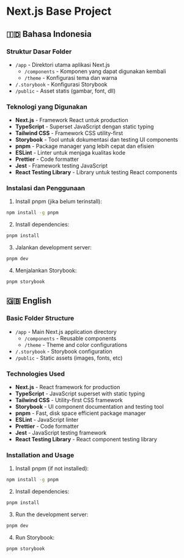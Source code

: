 # Next.js Base Project

## 🇮🇩 Bahasa Indonesia

### Struktur Dasar Folder

- `/app` - Direktori utama aplikasi Next.js
  - `/components` - Komponen yang dapat digunakan kembali
  - `/theme` - Konfigurasi tema dan warna
- `/.storybook` - Konfigurasi Storybook
- `/public` - Asset statis (gambar, font, dll)


### Teknologi yang Digunakan

- **Next.js** - Framework React untuk production
- **TypeScript** - Superset JavaScript dengan static typing
- **Tailwind CSS** - Framework CSS utility-first
- **Storybook** - Tool untuk dokumentasi dan testing UI components
- **pnpm** - Package manager yang lebih cepat dan efisien
- **ESLint** - Linter untuk menjaga kualitas kode
- **Prettier** - Code formatter
- **Jest** - Framework testing JavaScript
- **React Testing Library** - Library untuk testing React components


### Instalasi dan Penggunaan

1. Install pnpm (jika belum terinstall):

```bash
npm install -g pnpm
```

2. Install dependencies:

```bash
pnpm install
```

3. Jalankan development server:

```bash
pnpm dev
```

4. Menjalankan Storybook:

```bash
pnpm storybook
```

## 🇬🇧 English

### Basic Folder Structure

- `/app` - Main Next.js application directory
  - `/components` - Reusable components
  - `/theme` - Theme and color configurations
- `/.storybook` - Storybook configuration
- `/public` - Static assets (images, fonts, etc)


### Technologies Used

- **Next.js** - React framework for production
- **TypeScript** - JavaScript superset with static typing
- **Tailwind CSS** - Utility-first CSS framework
- **Storybook** - UI component documentation and testing tool
- **pnpm** - Fast, disk space efficient package manager
- **ESLint** - JavaScript linter
- **Prettier** - Code formatter
- **Jest** - JavaScript testing framework
- **React Testing Library** - React component testing library


### Installation and Usage

1. Install pnpm (if not installed):

```bash
npm install -g pnpm
```

2. Install dependencies:

```bash
pnpm install
```

3. Run the development server:

```bash
pnpm dev
```

4. Run Storybook:

```bash
pnpm storybook
```

